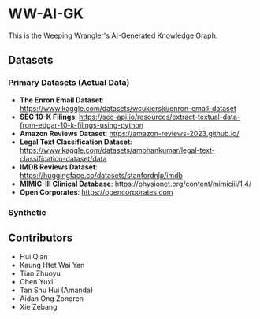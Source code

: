 # WW-AI-GK
This is the Weeping Wrangler's AI-Generated Knowledge Graph.

## Datasets

### Primary Datasets (Actual Data)
- **The Enron Email Dataset**: https://www.kaggle.com/datasets/wcukierski/enron-email-dataset
- **SEC 10-K Filings**: https://sec-api.io/resources/extract-textual-data-from-edgar-10-k-filings-using-python
- **Amazon Reviews Dataset**: https://amazon-reviews-2023.github.io/
- **Legal Text Classification Dataset**: https://www.kaggle.com/datasets/amohankumar/legal-text-classification-dataset/data
- **IMDB Reviews Dataset**: https://huggingface.co/datasets/stanfordnlp/imdb
- **MIMIC-III Clinical Database**: https://physionet.org/content/mimiciii/1.4/
- **Open Corporates**: https://opencorporates.com

### Synthetic

## Contributors
- Hui Qian
- Kaung Htet Wai Yan
- Tian Zhuoyu
- Chen Yuxi
- Tan Shu Hui (Amanda)
- Aidan Ong Zongren
- Xie Zebang
